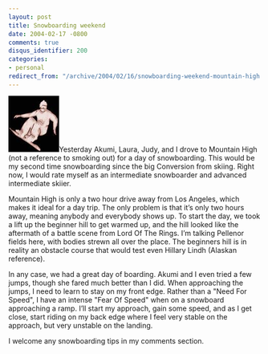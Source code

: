 ```yaml
---
layout: post
title: Snowboarding weekend
date: 2004-02-17 -0800
comments: true
disqus_identifier: 200
categories:
- personal
redirect_from: "/archive/2004/02/16/snowboarding-weekend-mountain-high.aspx/"
---
```


![Snowboarding](/images/Snowboarding.JPG)Yesterday Akumi, Laura, Judy,
and I drove to Mountain High (not a reference to smoking out) for a day
of snowboarding. This would be my second time snowboarding since the big
Conversion from skiing. Right now, I would rate myself as an
intermediate snowboarder and advanced intermediate skiier.

Mountain High is only a two hour drive away from Los Angeles, which
makes it ideal for a day trip. The only problem is that it’s only two
hours away, meaning anybody and everybody shows up. To start the day, we
took a lift up the beginner hill to get warmed up, and the hill looked
like the aftermath of a battle scene from Lord Of The Rings. I’m talking
Pellenor fields here, with bodies strewn all over the place. The
beginners hill is in reality an obstacle course that would test even
Hillary Lindh (Alaskan reference).

In any case, we had a great day of boarding. Akumi and I even tried a
few jumps, though she fared much better than I did. When approaching the
jumps, I need to learn to stay on my front edge. Rather than a "Need For
Speed", I have an intense "Fear Of Speed" when on a snowboard
approaching a ramp. I’ll start my approach, gain some speed, and as I
get close, start riding on my back edge where I feel very stable on the
approach, but very unstable on the landing.

I welcome any snowboarding tips in my comments section.

